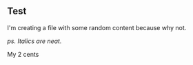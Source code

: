 ## Test

I'm creating a file with some random content because why not.

*ps. Italics are neat.*

My 2 cents
